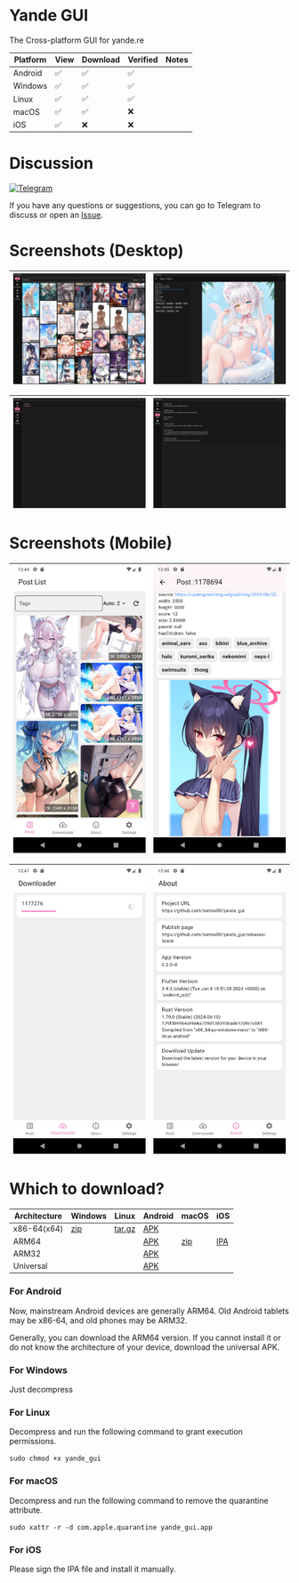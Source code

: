 # Yande GUI

The Cross-platform GUI for yande.re

| Platform | View | Download | Verified | Notes |
|----------|------|----------|----------|-------|
| Android  | ✅    | ✅        | ✅        |       |
| Windows  | ✅    | ✅        | ✅        |       |
| Linux    | ✅    | ✅        | ✅        |       |
| macOS    | ✅    | ✅        | ❌        |       |
| iOS      | ✅    | ❌        | ❌        |       |

# Discussion

[![Telegram](https://img.shields.io/badge/chat-Telegram-blue.svg)](https://t.me/+ONtNV3HTQ0NhMzVh)

If you have any questions or suggestions, you can go to Telegram to discuss or open an [Issue](https://github.com/normalllll/yande_gui/issues/new).

# Screenshots (Desktop)

| ![img0](screenshot/desktop/img0.webp) | ![img1](screenshot/desktop/img1.webp) |
|---------------------------------------|---------------------------------------|

| ![img2](screenshot/desktop/img2.webp) | ![img3](screenshot/desktop/img3.webp) |
|---------------------------------------|---------------------------------------|

# Screenshots (Mobile)

| ![img0](screenshot/mobile/img0.webp) | ![img1](screenshot/mobile/img1.webp) |
|--------------------------------------|--------------------------------------|

| ![img2](screenshot/mobile/img2.webp) | ![img3](screenshot/mobile/img3.webp) |
|--------------------------------------|--------------------------------------|

# Which to download?

| Architecture | Windows                                                                                 | Linux                                                                                       | Android                                                                                             | macOS                                                                                            | iOS                                                                                      |
|--------------|-----------------------------------------------------------------------------------------|---------------------------------------------------------------------------------------------|-----------------------------------------------------------------------------------------------------|--------------------------------------------------------------------------------------------------|------------------------------------------------------------------------------------------|
| x86-64(x64)  | [zip](https://github.com/normalllll/yande_gui/releases/latest/download/windows-x64.zip) | [tar.gz](https://github.com/normalllll/yande_gui/releases/latest/download/linux-x64.tar.gz) | [APK](https://github.com/normalllll/yande_gui/releases/latest/download/app-x86_64-release.apk)      |                                                                                                  |                                                                                          |
| ARM64        |                                                                                         |                                                                                             | [APK](https://github.com/normalllll/yande_gui/releases/latest/download/app-arm64-v8a-release.apk)   | [zip](https://github.com/normalllll/yande_gui/releases/latest/download/macos-arm64-nosigned.zip) | [IPA](https://github.com/normalllll/yande_gui/releases/latest/download/ios-nosigned.ipa) |
| ARM32        |                                                                                         |                                                                                             | [APK](https://github.com/normalllll/yande_gui/releases/latest/download/app-armeabi-v7a-release.apk) |                                                                                                  |                                                                                          |
| Universal    |                                                                                         |                                                                                             | [APK](https://github.com/normalllll/yande_gui/releases/latest/download/app-universal-release.apk)   |                                                                                                  |                                                                                          |


### For Android
Now, mainstream Android devices are generally ARM64. Old Android tablets may be x86-64, and old phones may be ARM32.

Generally, you can download the ARM64 version. If you cannot install it or do not know the architecture of your device, download the universal APK.


### For Windows

Just decompress

### For Linux

Decompress and run the following command to grant execution permissions.
```shell
sudo chmod +x yande_gui
```

### For macOS

Decompress and run the following command to remove the quarantine attribute.
```shell
sudo xattr -r -d com.apple.quarantine yande_gui.app
```

### For iOS

Please sign the IPA file and install it manually.

